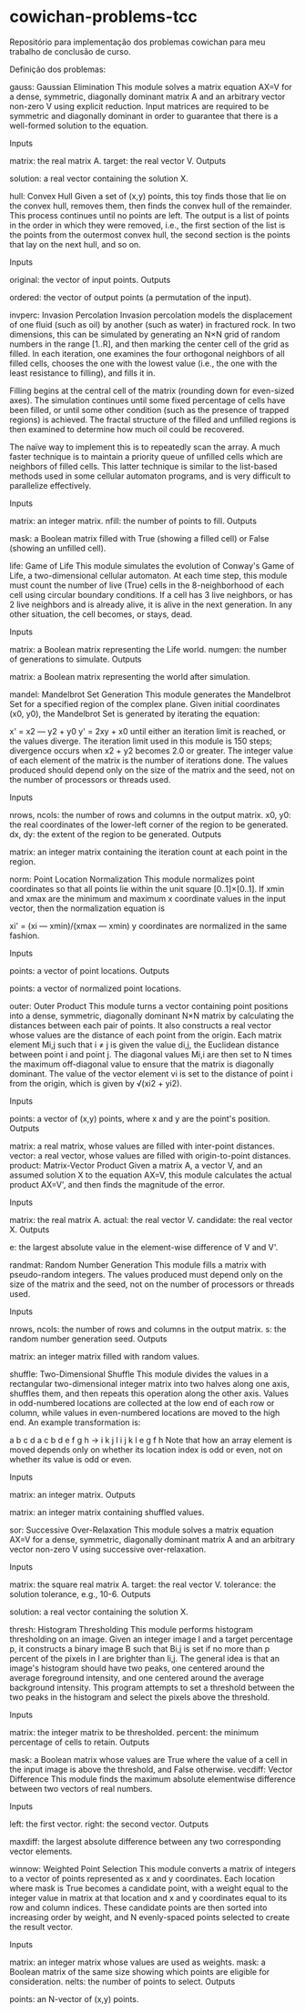 # cowichan-problems-tcc

Repositório para implementação dos problemas cowichan para meu trabalho de conclusão de curso.

Definição dos problemas:

gauss: Gaussian Elimination
This module solves a matrix equation AX=V for a dense, symmetric, diagonally dominant matrix A and an arbitrary vector non-zero V using explicit reduction. Input matrices are required to be symmetric and diagonally dominant in order to guarantee that there is a well-formed solution to the equation.

Inputs

matrix: the real matrix A.
target: the real vector V.
Outputs

solution: a real vector containing the solution X.

hull: Convex Hull
Given a set of (x,y) points, this toy finds those that lie on the convex hull, removes them, then finds the convex hull of the remainder. This process continues until no points are left. The output is a list of points in the order in which they were removed, i.e., the first section of the list is the points from the outermost convex hull, the second section is the points that lay on the next hull, and so on.

Inputs

original: the vector of input points.
Outputs

ordered: the vector of output points (a permutation of the input).

invperc: Invasion Percolation
Invasion percolation models the displacement of one fluid (such as oil) by another (such as water) in fractured rock. In two dimensions, this can be simulated by generating an N×N grid of random numbers in the range [1..R], and then marking the center cell of the grid as filled. In each iteration, one examines the four orthogonal neighbors of all filled cells, chooses the one with the lowest value (i.e., the one with the least resistance to filling), and fills it in.

Filling begins at the central cell of the matrix (rounding down for even-sized axes). The simulation continues until some fixed percentage of cells have been filled, or until some other condition (such as the presence of trapped regions) is achieved. The fractal structure of the filled and unfilled regions is then examined to determine how much oil could be recovered.

The naïve way to implement this is to repeatedly scan the array. A much faster technique is to maintain a priority queue of unfilled cells which are neighbors of filled cells. This latter technique is similar to the list-based methods used in some cellular automaton programs, and is very difficult to parallelize effectively.

Inputs

matrix: an integer matrix.
nfill: the number of points to fill.
Outputs

mask: a Boolean matrix filled with True (showing a filled cell) or False (showing an unfilled cell).

life: Game of Life
This module simulates the evolution of Conway's Game of Life, a two-dimensional cellular automaton. At each time step, this module must count the number of live (True) cells in the 8-neighborhood of each cell using circular boundary conditions. If a cell has 3 live neighbors, or has 2 live neighbors and is already alive, it is alive in the next generation. In any other situation, the cell becomes, or stays, dead.

Inputs

matrix: a Boolean matrix representing the Life world.
numgen: the number of generations to simulate.
Outputs

matrix: a Boolean matrix representing the world after simulation.

mandel: Mandelbrot Set Generation
This module generates the Mandelbrot Set for a specified region of the complex plane. Given initial coordinates (x0, y0), the Mandelbrot Set is generated by iterating the equation:

x'	=	x2 — y2 + y0
y'	=	2xy + x0
until either an iteration limit is reached, or the values diverge. The iteration limit used in this module is 150 steps; divergence occurs when x2 + y2 becomes 2.0 or greater. The integer value of each element of the matrix is the number of iterations done. The values produced should depend only on the size of the matrix and the seed, not on the number of processors or threads used.

Inputs

nrows, ncols: the number of rows and columns in the output matrix.
x0, y0: the real coordinates of the lower-left corner of the region to be generated.
dx, dy: the extent of the region to be generated.
Outputs

matrix: an integer matrix containing the iteration count at each point in the region.

norm: Point Location Normalization
This module normalizes point coordinates so that all points lie within the unit square [0..1]×[0..1]. If xmin and xmax are the minimum and maximum x coordinate values in the input vector, then the normalization equation is

xi'	=	(xi — xmin)/(xmax — xmin)
y coordinates are normalized in the same fashion.

Inputs

points: a vector of point locations.
Outputs

points: a vector of normalized point locations.

outer: Outer Product
This module turns a vector containing point positions into a dense, symmetric, diagonally dominant N×N matrix by calculating the distances between each pair of points. It also constructs a real vector whose values are the distance of each point from the origin. Each matrix element Mi,j such that i ≠ j is given the value di,j, the Euclidean distance between point i and point j. The diagonal values Mi,i are then set to N times the maximum off-diagonal value to ensure that the matrix is diagonally dominant. The value of the vector element vi is set to the distance of point i from the origin, which is given by √(xi2 + yi2).

Inputs

points: a vector of (x,y) points, where x and y are the point's position.
Outputs

matrix: a real matrix, whose values are filled with inter-point distances.
vector: a real vector, whose values are filled with origin-to-point distances.
product: Matrix-Vector Product
Given a matrix A, a vector V, and an assumed solution X to the equation AX=V, this module calculates the actual product AX=V', and then finds the magnitude of the error.

Inputs

matrix: the real matrix A.
actual: the real vector V.
candidate: the real vector X.
Outputs

e: the largest absolute value in the element-wise difference of V and V'.

randmat: Random Number Generation
This module fills a matrix with pseudo-random integers. The values produced must depend only on the size of the matrix and the seed, not on the number of processors or threads used.

Inputs

nrows, ncols: the number of rows and columns in the output matrix.
s: the random number generation seed.
Outputs

matrix: an integer matrix filled with random values.

shuffle: Two-Dimensional Shuffle
This module divides the values in a rectangular two-dimensional integer matrix into two halves along one axis, shuffles them, and then repeats this operation along the other axis. Values in odd-numbered locations are collected at the low end of each row or column, while values in even-numbered locations are moved to the high end. An example transformation is:

a	b	c	d		a	c	b	d
e	f	g	h	→	i	k	j	l
i	j	k	l		e	g	f	h
Note that how an array element is moved depends only on whether its location index is odd or even, not on whether its value is odd or even.

Inputs

matrix: an integer matrix.
Outputs

matrix: an integer matrix containing shuffled values.

sor: Successive Over-Relaxation
This module solves a matrix equation AX=V for a dense, symmetric, diagonally dominant matrix A and an arbitrary vector non-zero V using successive over-relaxation.

Inputs

matrix: the square real matrix A.
target: the real vector V.
tolerance: the solution tolerance, e.g., 10-6.
Outputs

solution: a real vector containing the solution X.

thresh: Histogram Thresholding
This module performs histogram thresholding on an image. Given an integer image I and a target percentage p, it constructs a binary image B such that Bi,j is set if no more than p percent of the pixels in I are brighter than Ii,j. The general idea is that an image's histogram should have two peaks, one centered around the average foreground intensity, and one centered around the average background intensity. This program attempts to set a threshold between the two peaks in the histogram and select the pixels above the threshold.

Inputs

matrix: the integer matrix to be thresholded.
percent: the minimum percentage of cells to retain.
Outputs

mask: a Boolean matrix whose values are True where the value of a cell in the input image is above the threshold, and False otherwise.
vecdiff: Vector Difference
This module finds the maximum absolute elementwise difference between two vectors of real numbers.

Inputs

left: the first vector.
right: the second vector.
Outputs

maxdiff: the largest absolute difference between any two corresponding vector elements.

winnow: Weighted Point Selection
This module converts a matrix of integers to a vector of points represented as x and y coordinates. Each location where mask is True becomes a candidate point, with a weight equal to the integer value in matrix at that location and x and y coordinates equal to its row and column indices. These candidate points are then sorted into increasing order by weight, and N evenly-spaced points selected to create the result vector.

Inputs

matrix: an integer matrix whose values are used as weights.
mask: a Boolean matrix of the same size showing which points are eligible for consideration.
nelts: the number of points to select.
Outputs

points: an N-vector of (x,y) points.
